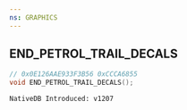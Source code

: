 ```yaml
---
ns: GRAPHICS
---
```

## END_PETROL_TRAIL_DECALS

```c
// 0x0E126AAE933F3B56 0xCCCA6855
void END_PETROL_TRAIL_DECALS();
```

```
NativeDB Introduced: v1207
```

